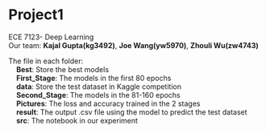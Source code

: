 # Project1
ECE 7123- Deep Learning  
Our team: **Kajal Gupta(kg3492)**, **Joe Wang(yw5970)**, **Zhouli Wu(zw4743)**  

The file in each folder:  
&nbsp;&nbsp;&nbsp;&nbsp;**Best**:  Store the best models    
&nbsp;&nbsp;&nbsp;&nbsp;**First_Stage**:  The models in the first 80 epochs  
&nbsp;&nbsp;&nbsp;&nbsp;**data**:  Store the test dataset in Kaggle competition  
&nbsp;&nbsp;&nbsp;&nbsp;**Second_Stage**:  The models in the 81-160 epochs  
&nbsp;&nbsp;&nbsp;&nbsp;**Pictures**: The loss and accuracy trained in the 2 stages  
&nbsp;&nbsp;&nbsp;&nbsp;**result**:  The output .csv file using the model to predict the test dataset  
&nbsp;&nbsp;&nbsp;&nbsp;**src**: The notebook in our experiment  
